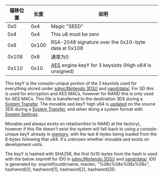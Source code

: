 | 偏移位置 | 长度  | 说明                                                                    |
|----------|-------|-------------------------------------------------------------------------|
| 0x0      | 0x4   | Magic "SEED"                                                            |
| 0x4      | 0x4   | This u8 must be zero                                                    |
| 0x8      | 0x100 | RSA-2048 signature over the 0x10-byte data at 0x108                     |
| 0x108    | 0x8   | 通常为0                                                                 |
| 0x110    | 0x10  | [AES](AES "wikilink") engine keyY for 3 keyslots (High u64 is unsigned) |

This keyY is the console-unique portion of the 3 keyslots used for
everything stored under [sdmc/Nintendo
3DS/<ID0>/<ID1>](SD_Filesystem "wikilink") and
[nand/data/<ID0>](Flash_Filesystem "wikilink"). For SD this is used for
encryption and AES MACs, however for NAND this is only used for AES
MACs. This file is transferred to the destination 3DS during a [System
Transfer](System_Transfer "wikilink"). The movable.sed keyY high u64 is
[updated](FS:InitializeCtrFileSystem "wikilink") on the source 3DS
during a [System Transfer](System_Transfer "wikilink"), and when doing a
system format with [System Settings](System_Settings "wikilink").

Movable.sed always exists on retail(written to NAND at the factory),
however if this file doesn't exist the system will fall-back to using a
console-unique keyY already in
[memory](PSPXI:GetLocalFriendCodeSeed "wikilink"), with the last 8-bytes
being loaded from the 8-bytes following that u64. It's unknown whether
movable.sed exists on development units.

The keyY is hashed with SHA256, the first 0x10-bytes from the hash is
used with the below snprintf for ID0 in [sdmc/Nintendo
3DS/<ID0>/<ID1>](SD_Filesystem "wikilink") and
[nand/data/<ID0>](Flash_Filesystem "wikilink"). ID0 is generated by:
snprintf(outdirname, maxlen, "%08x%08x%08x%08x", hashword\[0\],
hashword\[1\], hashword\[2\], hashword\[3\]).